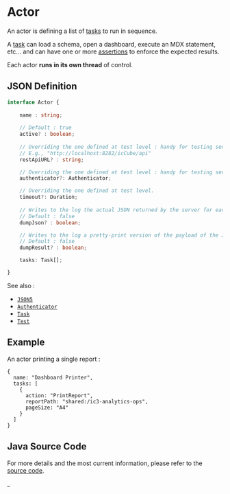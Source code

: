 # Actor

An actor is defining a list of [tasks](./Tasks.md) to run in sequence.

A [task](./Task.md) can load a schema, open a dashboard, execute an MDX statement, etc... and can have one or more
[assertions](./Assertion.md) to enforce the expected results.

Each actor **runs in its own thread** of control.

## JSON Definition

```typescript
interface Actor {
    
    name : string;
    
    // Default : true
    active? : boolean;
    
    // Overriding the one defined at test level : handy for testing several remote (scaling-up) containers.
    // E.g., "http://localhost:8282/icCube/api"
    restApiURL? : string;

    // Overriding the one defined at test level : handy for testing several security profiles.
    authenticator?: Authenticator;

    // Overriding the one defined at test level.
    timeout?: Duration;
    
    // Writes to the log the actual JSON returned by the server for each REST API request.
    // Default : false
    dumpJson? : boolean;

    // Writes to the log a pretty-print version of the payload of the JSON replies.
    // Default : false
    dumpResult? : boolean;

    tasks: Task[];

}
```

See also :

- [`JSON5`](./JSON5.md)
- [`Authenticator`](./Authenticator.md)
- [`Task`](./Task.md)
- [`Test`](./Test.md)

## Example

An actor printing a single report :

```json5
{
  name: "Dashboard Printer",
  tasks: [
    {
      action: "PrintReport",
      reportPath: "shared:/ic3-analytics-ops",
      pageSize: "A4"
    }
  ]
}
```

## Java Source Code

For more details and the most current information, please refer to
the [source code](../../../src/main/java/ic3/analyticsops/test/AOActor.java).

_